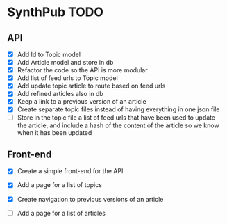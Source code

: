 # SynthPub TODO

## API

- [x] Add Id to Topic model
- [x] Add Article model and store in db
- [x] Refactor the code so the API is more modular
- [x] Add list of feed urls to Topic model
- [x] Add update topic article to route based on feed urls
- [x] Add refined articles also in db
- [x] Keep a link to a previous version of an article
- [x] Create separate topic files instead of having everything in one json file
- [ ] Store in the topic file a list of feed urls that have been used to update the article, and include a hash of the content of the article so we know when it has been updated

## Front-end

- [x] Create a simple front-end for the API
- [x] Add a page for a list of topics
- [x] Create navigation to previous versions of an article
- [ ] Add a page for a list of articles

